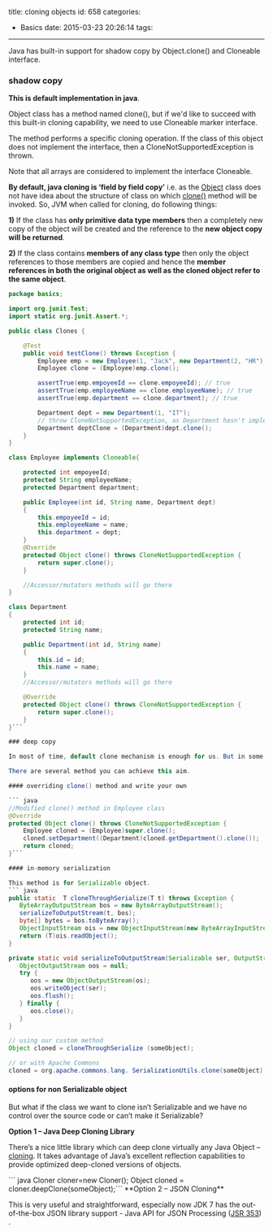 title: cloning objects
id: 658
categories:
  - Basics
date: 2015-03-23 20:26:14
tags:
---

Java has built-in support for shadow copy by Object.clone() and Cloneable interface.

### shadow copy

**This is default implementation in java**.

Object class has a method named clone(), but if we'd like to succeed with this built-in cloning capability, we need to use Cloneable marker interface.

The method performs a specific cloning operation. If the class of this object does not implement the interface, then a CloneNotSupportedException is thrown.

Note that all arrays are considered to implement the interface Cloneable.

**By default, java cloning is ‘field by field copy’** i.e. as the [Object](http://docs.oracle.com/javase/1.5.0/docs/api/java/lang/Object.html "Object class") class does not have idea about the structure of class on which [clone()](http://docs.oracle.com/javase/1.5.0/docs/api/java/lang/Object.html#clone%28%29 "clone method in object class") method will be invoked. So, JVM when called for cloning, do following things:

**1)** If the class has **only primitive data type members** then a completely new copy of the object will be created and the reference to the **new object copy will be returned**.

**2)** If the class contains **members of any class type** then only the object references to those members are copied and hence the **member references in both the original object as well as the cloned object refer to the same object**.
``` java
package basics;

import org.junit.Test;
import static org.junit.Assert.*;

public class Clones {

    @Test
    public void testClone() throws Exception {
        Employee emp = new Employee(1, "Jack", new Department(2, "HR"));
        Employee clone = (Employee)emp.clone();

        assertTrue(emp.empoyeeId == clone.empoyeeId); // true
        assertTrue(emp.employeeName == clone.employeeName); // true
        assertTrue(emp.department == clone.department); // true

        Department dept = new Department(1, "IT");
        // throw CloneNotSupportedException, as Department hasn't implement Cloneable
        Department deptClone = (Department)dept.clone();
    }
}

class Employee implements Cloneable{

    protected int empoyeeId;
    protected String employeeName;
    protected Department department;

    public Employee(int id, String name, Department dept)
    {
        this.empoyeeId = id;
        this.employeeName = name;
        this.department = dept;
    }
    @Override
    protected Object clone() throws CloneNotSupportedException {
        return super.clone();
    }

    //Accessor/mutators methods will go there
}

class Department
{
    protected int id;
    protected String name;

    public Department(int id, String name)
    {
        this.id = id;
        this.name = name;
    }
    //Accessor/mutators methods will go there

    @Override
    protected Object clone() throws CloneNotSupportedException {
        return super.clone();
    }
}```

### deep copy

In most of time, default clone mechanism is enough for us. But in some special case, we need real deep copy.

There are several method you can achieve this aim.

#### overriding clone() method and write your own

``` java
//Modified clone() method in Employee class
@Override
protected Object clone() throws CloneNotSupportedException {
    Employee cloned = (Employee)super.clone();
    cloned.setDepartment((Department)cloned.getDepartment().clone());
    return cloned;
}```

#### in-memory serialization

This method is for Serializable object.
``` java
public static  T cloneThroughSerialize(T t) throws Exception {
   ByteArrayOutputStream bos = new ByteArrayOutputStream();
   serializeToOutputStream(t, bos);
   byte[] bytes = bos.toByteArray();
   ObjectInputStream ois = new ObjectInputStream(new ByteArrayInputStream(bytes));
   return (T)ois.readObject();
}

private static void serializeToOutputStream(Serializable ser, OutputStream os) throws IOException {
   ObjectOutputStream oos = null;
   try {
      oos = new ObjectOutputStream(os);
      oos.writeObject(ser);
      oos.flush();
   } finally {
      oos.close();
   }
}

// using our custom method
Object cloned = cloneThroughSerialize (someObject);

// or with Apache Commons
cloned = org.apache.commons.lang. SerializationUtils.clone(someObject);
```

#### options for non Serializable object

But what if the class we want to clone isn’t Serializable and we have no control over the source code or can’t make it Serializable?

**Option 1 – Java Deep Cloning Library**

There’s a nice little library which can deep clone virtually any Java Object – [cloning](http://code.google.com/p/cloning/ "Java Deep Cloning library"). It takes advantage of Java’s excellent reflection capabilities to provide optimized deep-cloned versions of objects.
<div id="highlighter_808936" class="syntaxhighlighter ">
<div class="bar">
<div class="toolbar">
``` java
Cloner cloner=new Cloner();
Object cloned = cloner.deepClone(someObject);```
**Option 2 – JSON Cloning**

This is very useful and straightforward, especially now JDK 7 has the out-of-the-box JSON library support - Java API for JSON Processing ([JSR 353](http://jcp.org/en/jsr/detail?id=353)) .

&nbsp;

</div>
</div>
</div>